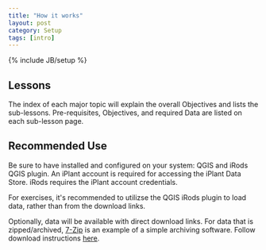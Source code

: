 ```yaml
---
title: "How it works"
layout: post
category: Setup
tags: [intro]
---
```


{% include JB/setup %}

## Lessons

The index of each major topic will explain the overall Objectives and lists the sub-lessons. Pre-requisites, Objectives, and required Data are listed on each sub-lesson page.

## Recommended Use

Be sure to have installed and configured on your system: QGIS and iRods QGIS plugin. An iPlant account is required for accessing the iPlant Data Store. iRods requires the iPlant account credentials.

For exercises, it's recommended to utilizse the QGIS iRods plugin to load data, rather than from the download links.

Optionally, data will be available with direct download links. For data that is zipped/archived, <a href="http://www.7-zip.org/download.html" target="_blank">7-Zip</a> is an example of a simple archiving software. Follow download instructions <a href="http://www.7-zip.org/download.html" target="_blank">here</a>.

